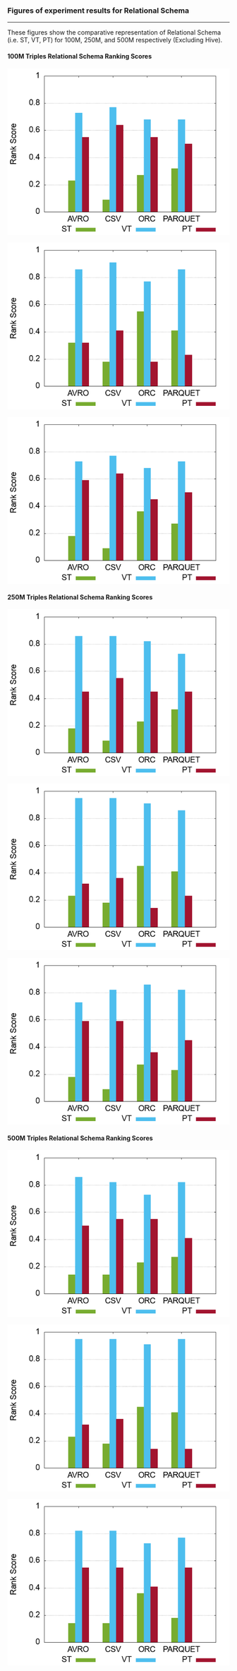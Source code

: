 ### Figures of experiment results for Relational Schema
---

These figures show the comparative representation of Relational Schema (i.e. ST, VT, PT) for 100M, 250M, and 500M respectively (Excluding Hive).

#### 100M Triples Relational Schema Ranking Scores


<p align="center"><img src="figures/DistributedExperiments/schemaRankingScores/100M/Schema_100_HP.png" alt="spark" > </p>
<p align="center"><img src="figures/DistributedExperiments/schemaRankingScores/100M/Schema_100_PBP.png" alt="spark" ></p>
<p align="center"><img src="figures/DistributedExperiments/schemaRankingScores/100M/Schema_100_SBP.png" alt="spark"></p>



#### 250M Triples Relational Schema Ranking Scores


<p align="center"><img src="figures/DistributedExperiments/schemaRankingScores/250M/Schema_250_HP.png" alt="spark" ></p>
<p align="center"><img src="figures/DistributedExperiments/schemaRankingScores/250M/Schema_250_PBP.png" alt="spark" ></p>
<p align="center"><img src="figures/DistributedExperiments/schemaRankingScores/250M/Schema_250_SBP.png" alt="spark"></p>


#### 500M Triples Relational Schema Ranking Scores


<p align="center"><img src="figures/DistributedExperiments/schemaRankingScores/500M/Schema_500_HP.png" alt="spark" ></p>
<p align="center"><img src="figures/DistributedExperiments/schemaRankingScores/500M/Schema_500_PBP.png" alt="spark" ></p>
<p align="center"><img src="figures/DistributedExperiments/schemaRankingScores/500M/Schema_500_SBP.png" alt="spark"></p>

 
